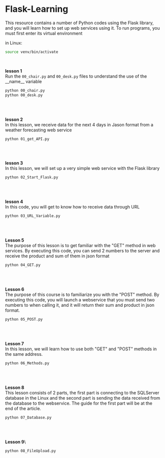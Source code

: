 # Flask-Learning
This resource contains a number of Python codes using the Flask library, and you will learn how to set up web services using it.
To run programs, you must first enter its virtual environment 

in Linux:
```bash
source venv/bin/activate
```
<br />

**lesson 1**\
Run the `00_chair.py` and `00_desk.py` files to understand the use of the \_\_name\_\_ variable
```bash
python 00_chair.py
python 00_desk.py
```
<br />
<br />

**lesson 2**\
In this lesson, we receive data for the next 4 days in Jason format from a weather forecasting web service
```bash
python 01_get_API.py
```
<br />
<br />

**lesson 3**\
In this lesson, we will set up a very simple web service with the Flask library
```bash
python 02_Start_Flask.py
```
<br />
<br />

**lesson 4**\
In this code, you will get to know how to receive data through URL
```bash
python 03_URL_Variable.py
```
<br />
<br />

**Lesson 5**\
The purpose of this lesson is to get familiar with the "GET" method in web services. By executing this code, you can send 2 numbers to the server and receive the product and sum of them in json format
```bash
python 04_GET.py
```
<br />
<br />

**Lesson 6**\
The purpose of this course is to familiarize you with the "POST" method. By executing this code, you will launch a webservice that you must send two numbers to when calling it, and it will return their sum and product in json format.
```bash
python 05_POST.py
```
<br />
<br />

**Lesson 7**\
In this lesson, we will learn how to use both "GET" and "POST" methods in the same address.
```bash
python 06_Methods.py
```
<br />
<br />

**Lesson 8**\
This lesson consists of 2 parts, the first part is connecting to the SQLServer database in the Linux and the second part is sending the data received from the database to the webservice. The guide for the first part will be at the end of the article.
```bash
python 07_Database.py
```
<br />
<br />

**Lesson 9**\

```bash
python 08_FileUpload.py
```
<br />
<br />

